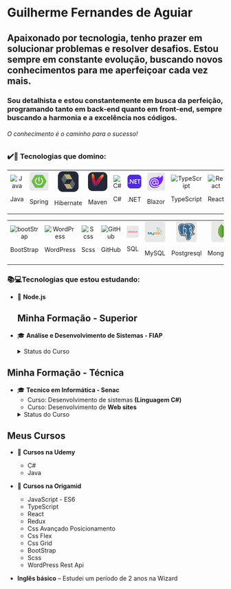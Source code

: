 # Guilherme Fernandes de Aguiar
## Apaixonado por tecnologia, tenho prazer em solucionar problemas e resolver desafios. Estou sempre em constante evolução, buscando novos conhecimentos para me aperfeiçoar cada vez mais.
### Sou detalhista e estou constantemente em busca da perfeição, programando tanto em back-end quanto em front-end, sempre buscando a harmonia e a excelência nos códigos.
###### O conhecimento é o caminho para o sucesso!

### ✔️💯 Tecnologias que domino:
<table>
  <tr>
    <td align="center">
      <img src="https://skillicons.dev/icons?i=java" width="48px" alt="Java" /><br/>
      <p>Java</p>
    </td>
    <td align="center">
      <img src="https://raw.githubusercontent.com/gui-bus/TechIcons/70f9ca213e35be00f41c0350d77c238c999db688/Light/Spring%20Boot.svg" width="48px"  alt="Spring Boot" /><br/>
      <p>Spring</p>
    </td>
 <td align="center">
      <img src="https://raw.githubusercontent.com/tandpfun/skill-icons/65dea6c4eaca7da319e552c09f4cf5a9a8dab2c8/icons/Hibernate-Dark.svg" width="48px"  alt="Hibernate" /><br/>
      <p>Hibernate</p>
    </td>
     <td align="center">
      <img src="https://raw.githubusercontent.com/tandpfun/skill-icons/65dea6c4eaca7da319e552c09f4cf5a9a8dab2c8/icons/Maven-Dark.svg" width="48px" alt="Maven" /><br/>
      <p>Maven</p>
    </td>
    <td align="center">
      <img src="https://skillicons.dev/icons?i=c#"  width="48px" alt="C#" /><br/>
      <p>C#</p>
    </td>
 <td align="center">
      <img src="https://raw.githubusercontent.com/tandpfun/skill-icons/65dea6c4eaca7da319e552c09f4cf5a9a8dab2c8/icons/DotNet.svg" width="48px" alt=".NET" /><br/>
      <p>.NET</p>
    </td>
     <td align="center">
      <img src="https://raw.githubusercontent.com/gui-bus/TechIcons/70f9ca213e35be00f41c0350d77c238c999db688/Light/Blazor.svg" width="48px" alt="Blazor" /><br/>
      <p>Blazor</p>
    </td>
    <td align="center">
      <img src="https://skillicons.dev/icons?i=typescript"  width="48px" alt="TypeScript" /><br/>
      <p>TypeScript</p>
    </td>
    <td align="center">
      <img src="https://skillicons.dev/icons?i=react"  width="48px" alt="React" /><br/>
      <p>React</p>
    </td>
    <td align="center">
      <img src="https://skillicons.dev/icons?i=javascript"  width="48px" alt="JavaScript" /><br/>
      <p>JavaScript</p>
    </td>
    <td align="center">
      <img src="https://skillicons.dev/icons?i=redux"  width="48px" alt="Redux" /><br/>
      <p>Redux</p>
    </td>
    <td align="center">
      <img src="https://skillicons.dev/icons?i=css" width="48px" alt="Css" /><br/>
      <p>Css</p>
    </td>
  </tr>
</table>
<table>
  <tr>
    <td align="center">
      <img src="https://skillicons.dev/icons?i=bootstrap"  width="48px" alt="bootStrap" /><br/>
      <p>BootStrap</p>
    </td>
     <td align="center">
      <img src="https://skillicons.dev/icons?i=wordpress"  width="48px" alt="WordPress" /><br/>
      <p>WordPress</p>
    </td>
    <td align="center">
      <img src="https://skillicons.dev/icons?i=scss" width="48px" alt="Scss" /><br/>
      <p>Scss</p>
    </td>
    <td align="center">
      <img src="https://skillicons.dev/icons?i=github"  width="48px" alt="GitHub" /><br/>
      <p>GitHub</p>
    </td>
    <td align="center">
      <img width="65px" alt="Oracle SQL" src="https://github.com/gui-bus/TechIcons/blob/main/Light/Oracle.svg"><br/>
      <p>SQL</p>
    </td>
    <td align="center">
      <img width="48px" alt="MySQL" src="https://github.com/gui-bus/TechIcons/blob/main/Light/MySQL.svg"><br/>
      <p>MySQL</p>
    </td>
<td align="center">
      <img src="https://github.com/gui-bus/TechIcons/blob/main/Light/PostgreSQL.svg"  width="48px" alt="postgresql" /><br/>
      <p>Postgresql</p>
    </td>
    <td align="center">
      <img src="https://github.com/gui-bus/TechIcons/blob/main/Light/MongoDB.svg"  width="48px" alt="mongoDB" /><br/>
      <p>MongoDB</p>
    </td>
    <td align="center">
      <img src="https://skillicons.dev/icons?i=firebase"  width="48px" alt="FireBase" /><br/>
      <p>Firebase</p>
    </td>
     <td align="center">
      <img src="https://github.com/tandpfun/skill-icons/blob/main/icons/Github-Dark.svg"  width="48px" alt="GitHub" /><br/>
      <p>GitHub</p>
    </td>
    <td align="center">
      <img src="https://github.com/tandpfun/skill-icons/blob/main/icons/Git.svg"  width="48px" alt="Git" /><br/>
      <p>Git</p>
    </td>
  </tr>
</table>

### 📚💻Tecnologias que estou estudando:
- 🚀 **Node.js**
  ## Minha Formação - Superior

- 🎓 **Análise e Desenvolvimento de Sistemas - FIAP**
  <details>
    <summary>Status do Curso</summary>
    - Iniciado em 02/2015 e concluído em 12/2016
  </details>
## Minha Formação - Técnica

- 🎓 **Tecnico em Informática - Senac**<br/>
  - Curso: Desenvolvimento de sistemas **(Linguagem C#)**
  - Curso: Desenvolvimento de **Web sites**<br/>
  <details>
    <summary>Status do Curso</summary>
    - Iniciado em 02/2015 e concluído em 12/2016
  </details>
## Meus Cursos

- 📖 **Cursos na Udemy**
  - C#
  - Java
    
- 📖 **Cursos na Origamid**
  - JavaScript - ES6
  - TypeScript
  - React
  - Redux
  - Css Avançado Posicionamento
  - Css Flex
  - Css Grid
  - BootStrap
  - Scss
  - WordPress Rest Api
- **Inglês básico** – Estudei um período de 2 anos na Wizard

